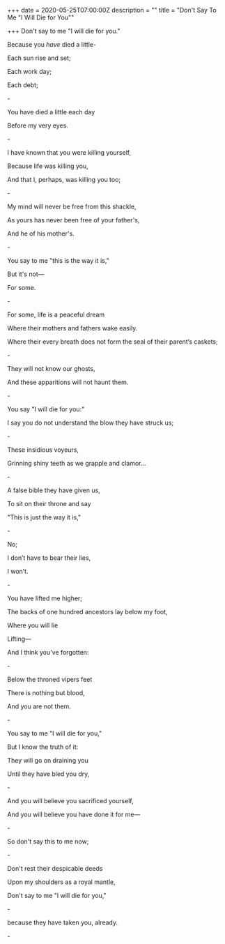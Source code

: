 +++
date = 2020-05-25T07:00:00Z
description = ""
title = "Don't Say To Me \"I Will Die for You\""

+++
Don't say to me "I will die for you."

Because you _have_ died a little-

Each sun rise and set;

Each work day;

Each debt;

\-

You have died a little each day

Before my very eyes.

\-

I have known that you were killing yourself,

Because life was killing you,

And that I, perhaps, was killing you too;

\-

My mind will never be free from this shackle,

As yours has never been free of your father's,

And he of his mother's.

\-

You say to me "this is the way it is,"

But it's not—

For some.

\-

For some, life is a peaceful dream

Where their mothers and fathers wake easily.

Where their every breath does not form the seal of their parent’s caskets;

\-

They will not know our ghosts,

And these apparitions will not haunt them.

\-

You say "I will die for you:"

I say you do not understand the blow they have struck us;

\-

These insidious voyeurs,

Grinning shiny teeth as we grapple and clamor...

\-

A false bible they have given us,

To sit on their throne and say

"This is just the way it is,"

\-

No;

I don’t have to bear their lies,

I won’t.

\-

You have lifted me higher;

The backs of one hundred ancestors lay below my foot,

Where you will lie

Lifting—

And I think you've forgotten:

\-

Below the throned vipers feet

There is nothing but blood,

And you are not them.

\-

You say to me "I will die for you,"

But I know the truth of it:

They will go on draining you

Until they have bled you dry,

\-

And you will believe you sacrificed yourself,

And you will believe you have done it for me—

\-

So don't say this to me now;

\-

Don't rest their despicable deeds

Upon my shoulders as a royal mantle,

Don't say to me "I will die for you,"

\-

because they have taken you, already.

\-